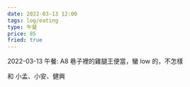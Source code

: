 ```yaml
---
date: 2022-03-13 12:00
tags: log/eating
type: 午餐
price: 85
fried: true
---
```



2022-03-13 午餐: A8 巷子裡的雞腿王便當，蠻 low 的，不怎樣

和 小孟、小安、健興
